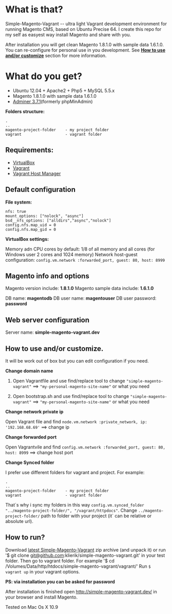 # What is that? #
Simple-Magento-Vagrant -- ultra light Vagrant development environment for running Magento CMS, based on Ubuntu Precise 64.
I create this repo for my self as easyest way install Magento and share with you.

After installation you will get clean Magento 1.8.1.0 with sample data 1.6.1.0.
You can re-configure for personal use in you development. See __[How to use and/or customize](https://github.com/klierik/simple-magento-vagrant/blob/master/README.md#how-to-use-andor-customize)__ section for more information.

# What do you get? #
+ Ubuntu 12.04 + Apache2 + Php5 + MySQL 5.5.x
+ Magento 1.8.1.0 with sample data 1.6.1.0
+ [Adminer 3.7.1](http://www.adminer.org/)(formerly phpMinAdmin)

__Folders structure:__
```
.
..
magento-project-folder    - my project folder
vagrant                   - vagrant folder
```

## Requirements: ##
+ [VirtualBox](https://www.virtualbox.org/wiki/Downloads)
+ [Vagrant](http://www.vagrantup.com/downloads.html)
+ [Vagrant Host Manager](https://github.com/smdahlen/vagrant-hostmanager)

## Default configuration ##

__File system:__
```
nfs: true
mount_options: ["nolock", "async"]
bsd__nfs_options: ["alldirs","async","nolock"]
config.nfs.map_uid = 0
config.nfs.map_gid = 0
```

__VirtualBox settings:__

Memory adn CPU cores by default: 1/8 of all memory and all cores (for Windows user 2 cores and 1024 memory)
Network host-guest configuration: `config.vm.network :forwarded_port, guest: 80, host: 8999`

## Magento info and options ##
Magento version include: __1.8.1.0__
Magento sample data include: __1.6.1.0__

DB name: __magentodb__
DB user name: __magentouser__
DB user password: __password__

## Web server configuration ##

Server name: __simple-magento-vagrant.dev__

## How to use and/or customize. ##
It will be work out of box but you can edit configuration if you need.

__Change domain name__

1. Open Vagrantfile and use find/replace tool to change
`"simple-magento-vagrant"` ==> `"my-personal-magento-site-name"` or what you need

2. Open bootstrap.sh and use find/replace tool to change
`"simple-magento-vagrant"` ==> `"my-personal-magento-site-name"` or what you need

__Change network private ip__

Open Vagrant file and find `node.vm.network :private_network, ip: '192.168.68.69'` ==> change ip

__Change forwarded port__

Open Vagrantvile and find `config.vm.network :forwarded_port, guest: 80, host: 8999` ==> change host port

__Change Synced folder__

I prefer use different folders for vagrant and project. For example:

```
.
..
magento-project-folder    - my project folder
vagrant                   - vagrant folder
```
That\`s why i sync my folders in this way `config.vm.synced_folder "../magento-project-folder/", "/vagrant/httpdocs"`.
Change `../magento-project-folder/` path to folder with your project (it\` can be relative or absolute url).

## How to run? ##
Download [latest Simple-Magento-Vagrant](https://github.com/klierik/simple-magento-vagrant/archive/master.zip) zip archive (and unpack it) or run '$ git clone git@github.com:klierik/simple-magento-vagrant.git' in your test folder.
Then go to vagrant folder. For example '$ cd /Volumes/Data/http/htdocs/simple-magento-vagrant/vagrant/'
Run `$ vagrant up` in your vagrant options.

__PS: via installation you can be asked for password__

After installation is finished open http://simple-magento-vagrant.dev/ in your browser and install Magento.

Tested on Mac Os X 10.9
